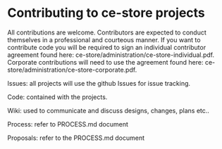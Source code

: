 # Contributing to ce-store projects

All contributions are welcome. Contributors are expected to conduct themselves in a professional and courteous manner. If you want to contribute code you will be required to sign an individual contributor agreement found here: ce-store/administration/ce-store-individual.pdf.  Corporate contributions will need to use the agreement found here: ce-store/administration/ce-store-corporate.pdf.

Issues: all projects will use the github Issues for issue tracking.

Code: contained with the projects.

Wiki: used to communicate and discuss designs, changes, plans etc..

Process: refer to PROCESS.md document

Proposals: refer to the PROCESS.md document
